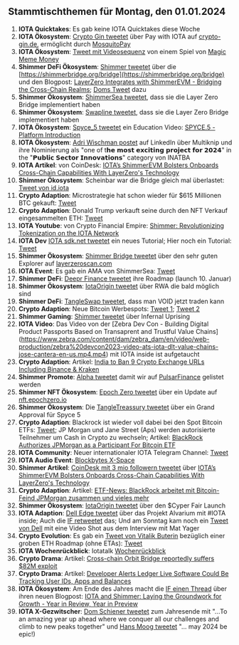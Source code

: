 ## Stammtischthemen für Montag, den 01.01.2024

1. **IOTA Quicktakes**: Es gab keine IOTA Quicktakes diese Woche
2. **IOTA Ökosystem**: [Crypto Gin tweetet](https://x.com/Crypto_Gin21/status/1739302058874785926?s=20) über Pay with IOTA auf [crypto-gin.de](https://crypto-gin.de/), ermöglicht durch [MosquitoPay](https://twitter.com/MosquitoPay)
3. **IOTA Ökosystem**: [Tweet mit Videosequenz](https://x.com/Mrniktomoose/status/1739665523909050641?s=20) von einem Spiel von [Magic Meme Money](https://twitter.com/Magic_MemeMoney)
4. **Shimmer DeFi Ökosystem**: [Shimmer tweetet](https://x.com/shimmernet/status/1739980832696087023?s=20) über die [https://shimmerbridge.org/bridge](https://shimmerbridge.org/bridge) und den Blogpost: [LayerZero Integrates with ShimmerEVM - Bridging the Cross-Chain Realms](https://blog.shimmer.network/layerzero-integrates-with-shimmerevm/); [Doms Tweet](https://x.com/DomSchiener/status/1740002518711541895?s=20) dazu
5. **Shimmer Ökosystem**: [ShimmerSea tweetet](https://x.com/ShimmerSeaDEX/status/1740012950461526089?s=20), dass sie die Layer Zero Bridge implementiert haben
6. **Shimmer Ökosystem**: [Swapline tweetet](https://x.com/SwaplineDEX/status/1740001842598199683?s=20), dass sie die Layer Zero Bridge implementiert haben
7. **IOTA Ökosystem**: [Spyce_5 tweetet](https://x.com/SPYCE_5/status/1739919289749057593?s=20) ein Education Video: [SPYCE.5 - Platform Introduction](https://www.youtube.com/watch?v=GWFiGGtTs28)
8. **IOTA Ökosystem**: [Adri Wischman postet](https://www.linkedin.com/posts/adri-wischmann_blockchain-dlt-iota-activity-7145003571523055616-NS3o/) auf LinkedIn über Multiknip und ihre Nominierung als "one of t𝗵𝗲 𝗺𝗼𝘀𝘁 𝗲𝘅𝗰𝗶𝘁𝗶𝗻𝗴 𝗽𝗿𝗼𝗷𝗲𝗰𝘁 𝗳𝗼𝗿 𝟮𝟬𝟮𝟰" in the "𝗣𝘂𝗯𝗹𝗶𝗰 𝗦𝗲𝗰𝘁𝗼𝗿 𝗜𝗻𝗻𝗼𝘃𝗮𝘁𝗶𝗼𝗻𝘀" category von INATBA
9. **IOTA Artikel**: von CoinDesk: [IOTA’s ShimmerEVM Bolsters Onboards Cross-Chain Capabilities With LayerZero's Technology](https://www.coindesk.com/tech/2023/12/27/iotas-shimmerevm-bolsters-onboards-cross-chain-capabilities-with-layerzeros-technology/)
10. **Shimmer Ökosystem**: Scheinbar war die Bridge gleich mal überlastet: [Tweet von id.iota](https://x.com/id_iota/status/1740036775299449203?s=20)
11. **Crypto Adaption**: Microstrategie hat schon wieder für $615 Millionen BTC gekauft: [Tweet](https://x.com/saylor/status/1739995636953485547?s=20)
12. **Crypto Adaption**: Donald Trump verkauft seine durch den NFT Verkauf eingesammelten ETH: [Tweet](https://x.com/ArkhamIntel/status/1740052834949972155?s=20)
13. **IOTA Youtube**: von Crypto Financial Empire: [Shimmer: Revolutionizing Tokenization on the IOTA Network](https://www.youtube.com/watch?v=PEAbJVLUZMk)
14. **IOTA Dev** [IOTA sdk.net tweetet](https://x.com/iotawalletnet/status/1740199688505352561?s=20) ein neues Tutorial; Hier noch ein Tutorial: [Tweet](https://x.com/iotawalletnet/status/1740897755575603207?s=20)
15. **Shimmer Ökosystem**: [Shimmer Bridge tweetet](https://x.com/shimmerbridge/status/1740176305772261529?s=20) über den sehr guten Explorer auf [layerzeroscan.com](https://layerzeroscan.com/)
16. **IOTA Event**: Es gab ein AMA von ShimmerSea: [Tweet](https://x.com/ShimmerSeaDEX/status/1740326729065881633?s=20)
17. **Shimmer DeFi**: [Deepr Finance tweetet](https://x.com/DeeprFinance/status/1740352523280490663?s=20) ihre Roadmap (launch 10. Januar)
18. **Shimmer Ökosystem**: [IotaOrigin tweetet](https://x.com/origin_iota/status/1740391273918341163?s=20) über RWA die bald möglich sind
19. **Shimmer DeFi**: [TangleSwap tweetet](https://x.com/TangleSwap/status/1740412747408404838?s=20), dass man VOID jetzt traden kann
20. **Crypto Adaption**: Neue Bitcoin Werbespots: [Tweet 1](https://x.com/hashdex/status/1740354018982219819?s=20); [Tweet 2](https://x.com/BTC_Archive/status/1740748618976665908?s=20)
21. **Shimmer Gaming**: [Shimmer tweetet](https://x.com/shimmernet/status/1740417551752954289?s=20) über Infernal Uprising
22. **IOTA Video**: Das Video von der [Zebra Dev Con - Building Digital Product Passports Based on Transaprent and Trustful Value Chains] (https://www.zebra.com/content/dam/zebra_dam/en/video/web-production/zebra%20devcon2023-video-ats-iota-dlt-value-chains-jose-cantera-en-us.mp4.mp4) mit IOTA inside ist aufgetaucht
23. **Crypto Adaption**: Artikel: [India to Ban 9 Crypto Exchange URLs Including Binance & Kraken](https://watcher.guru/news/india-to-ban-9-crypto-exchange-urls-including-binance-kraken)
24. **Shimmer Promote**: [Alpha tweetet](https://x.com/0xAlphaRho/status/1740607340578312352?s=20) damit wir auf [PulsarFinance](https://twitter.com/PulsarFinance) gelistet werden
25. **Shimmer NFT Ökosystem**: [Epoch Zero tweetet](https://x.com/Epoch_0/status/1740808686354813255?s=20) über ein Update auf [nft.epochzero.io](https://nft.epochzero.io/)
26. **Shimmer Ökosystem**: Die [TangleTreassury tweetet](https://x.com/TangleTreasury/status/1740831406375485648?s=20) über ein Grand Approval für Spyce 5
27. **Crypto Adaption**: Blackrock ist wieder voll dabei bei den Spot Bitcoin ETFs: [Tweet](https://x.com/hoss_crypto/status/1740833121401012599?s=20); JP Morgan und Jane Street (Aps) werden autorisierte Teilnehmer um Cash in Crypto zu wechseln; Artikel: [BlackRock Authorizes JPMorgan as a Participant For Bitcoin ETF](https://watcher.guru/news/blackrock-authorizes-jpmorgan-as-a-participant-for-bitcoin-etf?c=840)
28. **IOTA Community**: Neuer internationaler IOTA Telegram Channel: [Tweet](https://x.com/_JeffR/status/1740842035786269052?s=20)
29. **IOTA Audio Event**: [Blockbytes X-Space](https://x.com/blockbytescom/status/1740848893649359219?s=20)
30. **Shimmer Artikel**: [CoinDesk mit 3 mio followern tweetet](https://x.com/CoinDesk/status/1741016032616071660?s=20) über [IOTA’s ShimmerEVM Bolsters Onboards Cross-Chain Capabilities With LayerZero's Technology](https://www.coindesk.com/tech/2023/12/27/iotas-shimmerevm-bolsters-onboards-cross-chain-capabilities-with-layerzeros-technology/)
31. **Crypto Adaption**: Artikel: [ETF-News: BlackRock arbeitet mit Bitcoin-Feind JPMorgan zusammen und vieles mehr](https://www.blocktrainer.de/bitcoin-etf-news-blackrock-jpmorgan/)
32. **Shimmer Ökosystem**: [IotaOrigin tweetet](https://x.com/origin_iota/status/1741046253390061589?s=20) über den $Cyper Fair Launch
33. **IOTA Adaption**: [Dell Edge tweetet](https://x.com/Dell_Edge/status/1741127033147494667?s=20) über das Projekt Alvarium mit #IOTA inside; Auch die [IF retweetet](https://x.com/iota/status/1741409529969959104?s=20) das; Und am Sonntag kam noch ein [Tweet von Dell](https://x.com/Dell_Edge/status/1741564929776226770?s=20) mit eine Video Shot aus dem Interview mit Mat Yager
34. **Crypto Evolution**: Es gab ein [Tweet von Vitalik Buterin](https://twitter.com/VitalikButerin/status/1741190491578810445) bezüglich einer groben ETH Roadmap (ohne ETAs): [Tweet](https://x.com/WatcherGuru/status/1741193419039404340?s=20)
35. **IOTA Wochenrückblick**: Iotatalk [Wochenrückblick](https://www.iota-talk.com/index.php?article/354-wochenr%C3%BCckblick-vom-24-bis-30-dezember-2023-guten-rutsch-und-auf-wiedersehen-im/)
36. **Crypto Drama**: Artikel: [Cross-chain Orbit Bridge reportedly suffers $82M exploit](https://cointelegraph.com/news/cross-chain-protocol-orbit-bridge-suffers-exploit-hack)
37. **Crypto Drama**: Artikel: [Developer Alerts Ledger Live Software Could Be Tracking User IDs, Apps and Balances](https://news.bitcoin.com/developer-alerts-ledger-live-software-could-be-tracking-user-ids-apps-and-balances/)
38. **IOTA Ökosystem**: Am Ende des Jahres macht die [IF einen Thread](https://x.com/iota/status/1741489397592150464?s=20) über ihren neuen Blogpost: [IOTA and Shimmer: Laying the Groundwork for Growth - Year in Review, Year in Preview](https://blog.iota.org/iota-and-shimmers-year-in-review-2023-year-in-preview-2024/)
39. **IOTA X-Gezwitscher**: [Dom Schiener tweetet](https://x.com/DomSchiener/status/1741468345499611601?s=20) zum Jahresende mit "...To an amazing year up ahead where we conquer all our challenges and climb to new peaks together" und [Hans Moog tweetet](https://x.com/hus_qy/status/1741606552648208836?s=20) "... may 2024 be epic!)
